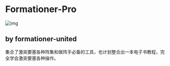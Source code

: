 # Formationer-Pro

![img](https://s2.ax1x.com/2019/04/01/AsH6pj.png)

## by formationer-united

集合了激突要塞各种阵集和做阵手必备的工具，也计划整合出一本电子书教程，完全学会激突要塞各种操作。
